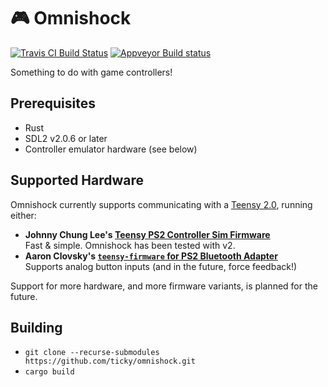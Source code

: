 # 🎮 Omnishock

[![Travis CI Build Status](https://travis-ci.org/ticky/omnishock.svg?branch=develop)](https://travis-ci.org/ticky/omnishock) [![Appveyor Build status](https://ci.appveyor.com/api/projects/status/9m0lyp0wy8djud7t/branch/develop?svg=true)](https://ci.appveyor.com/project/ticky/omnishock/branch/develop)

Something to do with game controllers!

## Prerequisites

- Rust
- SDL2 v2.0.6 or later
- Controller emulator hardware (see below)

## Supported Hardware

Omnishock currently supports communicating with a [Teensy 2.0](https://www.pjrc.com/store/teensy.html), running either:

- **Johnny Chung Lee's [Teensy PS2 Controller Sim Firmware](https://procrastineering.blogspot.com/2010/12/simulated-ps2-controller-for.html)**  
  Fast & simple. Omnishock has been tested with v2.
- **Aaron Clovsky's [`teensy-firmware` for PS2 Bluetooth Adapter](http://psx-scene.com/forums/f19/how-build-your-own-ps2-bluetooth-adapter-use-real-ps3-ps4-controllers-wirelessly-your-ps2-127728/)**  
  Supports analog button inputs (and in the future, force feedback!)

Support for more hardware, and more firmware variants, is planned for the future.

## Building

- `git clone --recurse-submodules https://github.com/ticky/omnishock.git`
- `cargo build`
